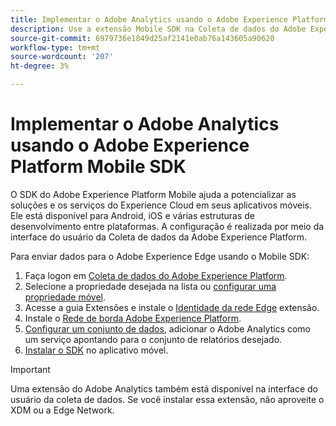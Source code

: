 ```yaml
---
title: Implementar o Adobe Analytics usando o Adobe Experience Platform Mobile SDK
description: Use a extensão Mobile SDK na Coleta de dados do Adobe Experience Platform para enviar dados ao Adobe Analytics.
source-git-commit: 6979736e1849d25af2141e0ab76a143605a90620
workflow-type: tm+mt
source-wordcount: '207'
ht-degree: 3%

---
```



# Implementar o Adobe Analytics usando o Adobe Experience Platform Mobile SDK

O SDK do Adobe Experience Platform Mobile ajuda a potencializar as soluções e os serviços do Experience Cloud em seus aplicativos móveis. Ele está disponível para Android, iOS e várias estruturas de desenvolvimento entre plataformas. A configuração é realizada por meio da interface do usuário da Coleta de dados da Adobe Experience Platform.

Para enviar dados para o Adobe Experience Edge usando o Mobile SDK:

1. Faça logon em [Coleta de dados do Adobe Experience Platform](https://experience.adobe.com/data-collection).
2. Selecione a propriedade desejada na lista ou [configurar uma propriedade móvel](https://aep-sdks.gitbook.io/docs/getting-started/create-a-mobile-property).
3. Acesse a guia Extensões e instale o [Identidade da rede Edge](https://aep-sdks.gitbook.io/docs/foundation-extensions/identity-for-edge-network) extensão.
4. Instale o [Rede de borda Adobe Experience Platform](https://aep-sdks.gitbook.io/docs/foundation-extensions/experience-platform-extension).
5. [Configurar um conjunto de dados](https://aep-sdks.gitbook.io/docs/getting-started/configure-datastreams), adicionar o Adobe Analytics como um serviço apontando para o conjunto de relatórios desejado.
6. [Instalar o SDK](https://aep-sdks.gitbook.io/docs/getting-started/get-the-sdk) no aplicativo móvel.

>[!IMPORTANT]
>
>Uma extensão do Adobe Analytics também está disponível na interface do usuário da coleta de dados. Se você instalar essa extensão, não aproveite o XDM ou a Edge Network.
